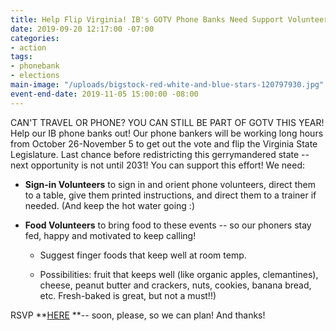 ```yaml
---
title: Help Flip Virginia! IB's GOTV Phone Banks Need Support Volunteers!
date: 2019-09-20 12:17:00 -07:00
categories:
- action
tags:
- phonebank
- elections
main-image: "/uploads/bigstock-red-white-and-blue-stars-120797930.jpg"
event-end-date: 2019-11-05 15:00:00 -08:00
---
```


CAN'T TRAVEL OR PHONE? YOU CAN STILL BE PART OF GOTV THIS YEAR! Help our IB phone banks out! Our phone bankers will be working long hours from October 26-November 5 to get out the vote and flip the Virginia State Legislature. Last chance before redistricting this gerrymandered state -- next opportunity is not until 2031! You can support this effort! We need:

* **Sign-in Volunteers** to sign in and orient phone volunteers, direct them to a table, give them printed instructions, and direct them to a trainer if needed. (And keep the hot water going :)

* **Food Volunteers** to bring food to these events -- so our phoners stay fed, happy and motivated to keep calling!

  * Suggest finger foods that keep well at room temp.

  * Possibilities: fruit that keeps well (like organic apples, clemantines), cheese, peanut butter and crackers, nuts, cookies, banana bread, etc. Fresh-baked is great, but not a must!!)

RSVP **[HERE](https://www.signupgenius.com/go/8050e49aea72fa1fc1-gotv) **-- soon, please, so we can plan! And thanks!